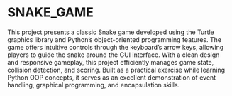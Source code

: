 # SNAKE_GAME
This project presents a classic Snake game developed using the Turtle graphics library and Python’s object-oriented programming features. The game offers intuitive controls through the keyboard’s arrow keys, allowing players to guide the snake around the GUI interface. With a clean design and responsive gameplay, this project efficiently manages game state, collision detection, and scoring. Built as a practical exercise while learning Python OOP concepts, it serves as an excellent demonstration of event handling, graphical programming, and encapsulation skills.
